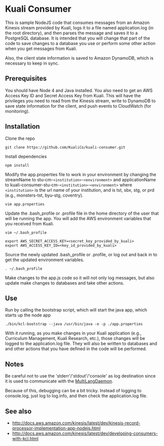 # Kuali Consumer

This is sample NodeJS code that consumes messages from an Amazon Kinesis stream provided by Kuali, logs it to a file named application.log (in the root directory), and then parses the message and saves it to a PostgreSQL database.  It is intended that you will change that part of the code to save changes to a database you use or perform some other action when you get messages from Kuali.

Also, the client state information is saved to Amazon DynamoDB, which is necessary to keep in sync.  

## Prerequisites

You should have Node 4 and Java installed.  You also need to get an AWS Access Key ID and Secret Access Key from Kuali.  This will have the privileges you need to read from the Kinesis stream, write to DynamoDB to save state information for the client, and push events to CloudWatch (for monitoring).

## Installation

Clone the repo
```
git clone https://github.com/KualiCo/kuali-consumer.git
```

Install dependencies
```
npm install
```

Modify the app.properties file to work in your environment by changing the streamName to stu-cm-`<institution>`-`<environment>` and applicationName to kuali-consumer-stu-cm-`<institution>`-`<environment>` where `<institution>` is the url name of your institution, and <environment> is tst, sbx, stg, or prd (e.g., monsters-tst, byu-stg, coventry).
```
vim app.properties
```

Update the .bash_profile or .profile file in the home directory of the user that will be running the app.  You will add the AWS environment variables that you received from Kuali.
```
vim ~/.bash_profile

export AWS_SECRET_ACCESS_KEY=<secret_key_provided_by_kuali>
export AWS_ACCESS_KEY_ID=<key_id_provided_by_kuali>
```

Source the newly updated .bash_profile or .profile, or log out and back in to get the updated environment variables.

```
. ~/.bash_profile
```

Make changes to the app.js code so it will not only log messages, but also update make changes to databases and take other actions.

## Use

Run by calling the bootstrap script, which will start the java app, which starts up the node app
```
./bin/kcl-bootstrap --java /usr/bin/java -e -p ./app.properties
```
With it running, as you make changes in your Kuali application (e.g., Curriculum Management, Kuali Research, etc.), those changes will be logged to the application.log file.  They will also be written to databases and and other actions that you have defined in the code will be performed.

## Notes

Be careful not to use the 'stderr'/'stdout'/'console' as log destination since it is used to communicate with the
<a href="https://github.com/awslabs/amazon-kinesis-client/blob/master/src/main/java/com/amazonaws/services/kinesis/multilang/package-info.java" target="_blank">MultiLangDaemon</a>.

Because of this, debugging can be a bit tricky.  Instead of logging to console.log, just log to log.info, and then check the application.log file.

## See also

* http://docs.aws.amazon.com/kinesis/latest/dev/kinesis-record-processor-implementation-app-nodejs.html
* http://docs.aws.amazon.com/kinesis/latest/dev/developing-consumers-with-kcl.html
